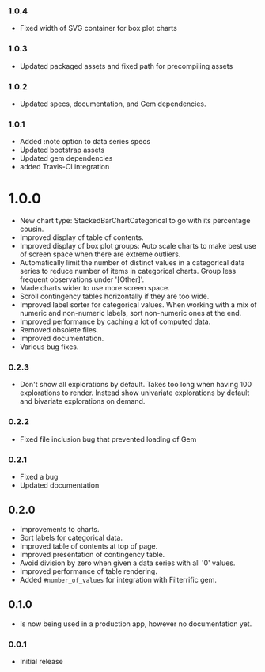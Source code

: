 ### 1.0.4

* Fixed width of SVG container for box plot charts

### 1.0.3

* Updated packaged assets and fixed path for precompiling assets

### 1.0.2

* Updated specs, documentation, and Gem dependencies.

### 1.0.1

* Added :note option to data series specs
* Updated bootstrap assets
* Updated gem dependencies
* added Travis-CI integration

# 1.0.0

* New chart type: StackedBarChartCategorical to go with its percentage cousin.
* Improved display of table of contents.
* Improved display of box plot groups: Auto scale charts to make best use of
  screen space when there are extreme outliers.
* Automatically limit the number of distinct values in a categorical data series
  to reduce number of items in categorical charts. Group less frequent observations
  under '[Other]'.
* Made charts wider to use more screen space.
* Scroll contingency tables horizontally if they are too wide.
* Improved label sorter for categorical values. When working with a mix of
  numeric and non-numeric labels, sort non-numeric ones at the end.
* Improved performance by caching a lot of computed data.
* Removed obsolete files.
* Improved documentation.
* Various bug fixes.

### 0.2.3

* Don't show all explorations by default. Takes too long when having 100
  explorations to render. Instead show univariate explorations by default
  and bivariate explorations on demand.

### 0.2.2

* Fixed file inclusion bug that prevented loading of Gem

### 0.2.1

* Fixed a bug
* Updated documentation

## 0.2.0

* Improvements to charts.
* Sort labels for categorical data.
* Improved table of contents at top of page.
* Improved presentation of contingency table.
* Avoid division by zero when given a data series with all '0' values.
* Improved performance of table rendering.
* Added `#number_of_values` for integration with Filterrific gem.

## 0.1.0

* Is now being used in a production app, however no documentation yet.

### 0.0.1

* Initial release
